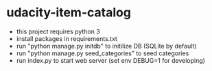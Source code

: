 # udacity-item-catalog


- this project requires python 3
- install packages in requirements.txt
- run "python manage.py initdb" to initilize DB (SQLite by default)
- run "python manage.py seed_categories" to seed categories
- run index.py to start web server (set env DEBUG=1 for developing)
